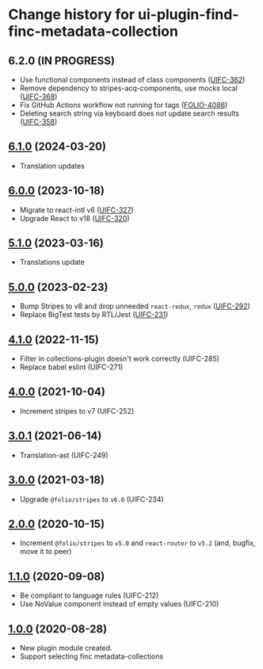 # Change history for ui-plugin-find-finc-metadata-collection

## 6.2.0 (IN PROGRESS)
* Use functional components instead of class components ([UIFC-362](https://folio-org.atlassian.net/browse/UIFC-362))
* Remove dependency to stripes-acq-components, use mocks local ([UIFC-368](https://folio-org.atlassian.net/browse/UIFC-368))
* Fix GitHub Actions workflow not running for tags ([FOLIO-4086](https://folio-org.atlassian.net/browse/FOLIO-4086))
* Deleting search string via keyboard does not update search results ([UIFC-358](https://folio-org.atlassian.net/browse/UIFC-358))

## [6.1.0](https://github.com/folio-org/ui-plugin-find-finc-metadata-collection/tree/v6.1.0) (2024-03-20)
* Translation updates

## [6.0.0](https://github.com/folio-org/ui-plugin-find-finc-metadata-collection/tree/v6.0.0) (2023-10-18)
* Migrate to react-intl v6 ([UIFC-327](https://issues.folio.org/browse/UIFC-327))
* Upgrade React to v18 ([UIFC-320](https://issues.folio.org/browse/UIFC-320))

## [5.1.0](https://github.com/folio-org/ui-plugin-find-finc-metadata-collection/tree/v5.1.0) (2023-03-16)
* Translations update

## [5.0.0](https://github.com/folio-org/ui-plugin-find-finc-metadata-collection/tree/v5.0.0) (2023-02-23)
* Bump Stripes to v8 and drop unneeded `react-redux`, `redux` ([UIFC-292](https://issues.folio.org/browse/UIFC-292))
* Replace BigTest tests by RTL/Jest ([UIFC-231](https://issues.folio.org/browse/UIFC-231))

## [4.1.0](https://github.com/folio-org/ui-plugin-find-finc-metadata-collection/tree/v4.1.0) (2022-11-15)
* Filter in collections-plugin doesn't work correctly (UIFC-285)
* Replace babel eslint (UIFC-271)

## [4.0.0](https://github.com/folio-org/ui-plugin-find-finc-metadata-collection/tree/v4.0.0) (2021-10-04)
* Increment stripes to v7 (UIFC-252)

## [3.0.1](https://github.com/folio-org/ui-plugin-find-finc-metadata-collection/tree/v3.0.1) (2021-06-14)
* Translation-ast (UIFC-249)

## [3.0.0](https://github.com/folio-org/ui-plugin-find-finc-metadata-collection/tree/v3.0.0) (2021-03-18)
* Upgrade `@folio/stripes` to `v6.0` (UIFC-234)

## [2.0.0](https://github.com/folio-org/ui-plugin-find-finc-metadata-collection/tree/v2.0.0) (2020-10-15)
* Increment `@folio/stripes` to `v5.0` and `react-router` to `v5.2` (and, bugfix, move it to peer)

## [1.1.0](https://github.com/folio-org/ui-plugin-find-finc-metadata-collection/tree/v1.1.0) (2020-09-08)
* Be compliant to language rules (UIFC-212)
* Use NoValue component instead of empty values (UIFC-210)

## [1.0.0](https://github.com/folio-org/ui-plugin-find-finc-metadata-collection/tree/v1.0.0) (2020-08-28)
* New plugin module created.
* Support selecting finc metadata-collections
